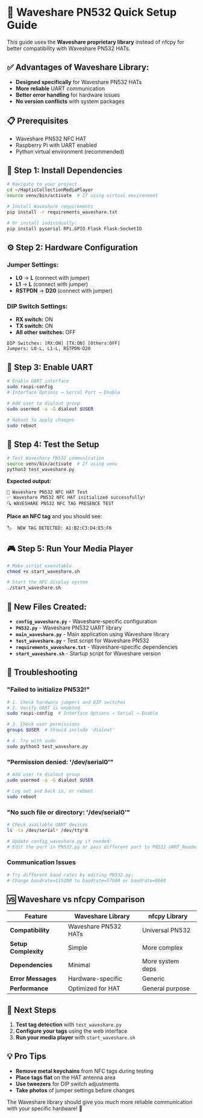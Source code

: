 # 🚀 Waveshare PN532 Quick Setup Guide

This guide uses the **Waveshare proprietary library** instead of nfcpy for better compatibility with Waveshare PN532 HATs.

## ✅ **Advantages of Waveshare Library:**
- **Designed specifically** for Waveshare PN532 HATs
- **More reliable** UART communication
- **Better error handling** for hardware issues
- **No version conflicts** with system packages

## 📋 **Prerequisites**
- Waveshare PN532 NFC HAT
- Raspberry Pi with UART enabled
- Python virtual environment (recommended)

## 🔧 **Step 1: Install Dependencies**

```bash
# Navigate to your project
cd ~/HapticCollectionMediaPlayer
source venv/bin/activate  # If using virtual environment

# Install Waveshare requirements
pip install -r requirements_waveshare.txt

# Or install individually:
pip install pyserial RPi.GPIO Flask Flask-SocketIO
```

## ⚙️ **Step 2: Hardware Configuration**

### **Jumper Settings:**
- **L0** → **L** (connect with jumper)
- **L1** → **L** (connect with jumper)  
- **RSTPDN** → **D20** (connect with jumper)

### **DIP Switch Settings:**
- **RX switch:** ON
- **TX switch:** ON
- **All other switches:** OFF

```
DIP Switches: [RX:ON] [TX:ON] [Others:OFF]
Jumpers: L0-L, L1-L, RSTPDN-D20
```

## 🔌 **Step 3: Enable UART**

```bash
# Enable UART interface
sudo raspi-config
# Interface Options → Serial Port → Enable

# Add user to dialout group
sudo usermod -a -G dialout $USER

# Reboot to apply changes
sudo reboot
```

## 🧪 **Step 4: Test the Setup**

```bash
# Test Waveshare PN532 communication
source venv/bin/activate  # If using venv
python3 test_waveshare.py
```

**Expected output:**
```
🚀 Waveshare PN532 NFC HAT Test
✅ Waveshare PN532 NFC HAT initialized successfully!
🔍 WAVESHARE PN532 NFC TAG PRESENCE TEST
```

**Place an NFC tag** and you should see:
```
🏷️  NEW TAG DETECTED: A1:B2:C3:D4:E5:F6
```

## 🎮 **Step 5: Run Your Media Player**

```bash
# Make script executable
chmod +x start_waveshare.sh

# Start the NFC display system
./start_waveshare.sh
```

## 📁 **New Files Created:**

- **`config_waveshare.py`** - Waveshare-specific configuration
- **`PN532.py`** - Waveshare PN532 UART library
- **`main_waveshare.py`** - Main application using Waveshare library
- **`test_waveshare.py`** - Test script for Waveshare PN532
- **`requirements_waveshare.txt`** - Waveshare-specific dependencies
- **`start_waveshare.sh`** - Startup script for Waveshare version

## 🔧 **Troubleshooting**

### **"Failed to initialize PN532!"**
```bash
# 1. Check hardware jumpers and DIP switches
# 2. Verify UART is enabled
sudo raspi-config  # Interface Options → Serial → Enable

# 3. Check user permissions
groups $USER  # Should include 'dialout'

# 4. Try with sudo
sudo python3 test_waveshare.py
```

### **"Permission denied: '/dev/serial0'"**
```bash
# Add user to dialout group
sudo usermod -a -G dialout $USER

# Log out and back in, or reboot
sudo reboot
```

### **"No such file or directory: '/dev/serial0'"**
```bash
# Check available UART devices
ls -la /dev/serial* /dev/tty*0

# Update config_waveshare.py if needed:
# Edit the port in PN532.py or pass different port to PN532_UART_Reader()
```

### **Communication Issues**
```bash
# Try different baud rates by editing PN532.py:
# Change baudrate=115200 to baudrate=57600 or baudrate=9600
```

## 🆚 **Waveshare vs nfcpy Comparison**

| Feature | Waveshare Library | nfcpy Library |
|---------|-------------------|---------------|
| **Compatibility** | Waveshare PN532 HATs | Universal PN532 |
| **Setup Complexity** | Simple | More complex |
| **Dependencies** | Minimal | More system deps |
| **Error Messages** | Hardware-specific | Generic |
| **Performance** | Optimized for HAT | General purpose |

## 🎯 **Next Steps**

1. **Test tag detection** with `test_waveshare.py`
2. **Configure your tags** using the web interface
3. **Run your media player** with `start_waveshare.sh`

## 💡 **Pro Tips**

- **Remove metal keychains** from NFC tags during testing
- **Place tags flat** on the HAT antenna area
- **Use tweezers** for DIP switch adjustments
- **Take photos** of jumper settings before changes

The Waveshare library should give you much more reliable communication with your specific hardware! 🎉
